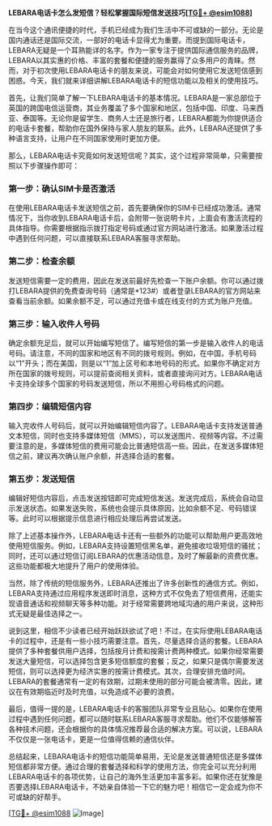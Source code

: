 **LEBARA电话卡怎么发短信？轻松掌握国际短信发送技巧[[TG💪+ @esim1088](https://t.me/s/esim1088)]**

在当今这个通讯便捷的时代，手机已经成为我们生活中不可或缺的一部分。无论是国内通话还是国际交流，一部好的电话卡显得尤为重要。而提到国际电话卡，LEBARA无疑是一个耳熟能详的名字。作为一家专注于提供国际通信服务的品牌，LEBARA以其实惠的价格、丰富的套餐和便捷的服务赢得了众多用户的青睐。然而，对于初次使用LEBARA电话卡的朋友来说，可能会对如何使用它发送短信感到困惑。今天，我们就来详细讲解LEBARA电话卡的短信功能以及相关的使用技巧。

首先，让我们简单了解一下LEBARA电话卡的基本情况。LEBARA是一家总部位于英国的跨国电信运营商，其业务覆盖了多个国家和地区，包括中国、印度、马来西亚、泰国等。无论你是留学生、商务人士还是旅行者，LEBARA都能为你提供适合的电话卡套餐，帮助你在国外保持与家人朋友的联系。此外，LEBARA还提供了多种语言支持，让用户在不同国家使用时更加方便。

那么，LEBARA电话卡究竟如何发送短信呢？其实，这个过程非常简单，只需要按照以下步骤操作即可：

### 第一步：确认SIM卡是否激活

在使用LEBARA电话卡发送短信之前，首先要确保你的SIM卡已经成功激活。通常情况下，当你收到LEBARA电话卡后，会附带一张说明卡片，上面会有激活流程的具体指导。你需要根据指示拨打指定号码或通过官方网站进行激活。如果激活过程中遇到任何问题，可以直接联系LEBARA客服寻求帮助。

### 第二步：检查余额

发送短信需要一定的费用，因此在发送前最好先检查一下账户余额。你可以通过拨打LEBARA提供的免费查询号码（通常是*123#）或者登录LEBARA的官方网站来查看当前余额。如果余额不足，可以通过充值卡或在线支付的方式为账户充值。

### 第三步：输入收件人号码

确定余额充足后，就可以开始编写短信了。编写短信的第一步是输入收件人的电话号码。请注意，不同的国家和地区有不同的拨号规则。例如，在中国，手机号码以“1”开头；而在美国，则是以“1”加上区号和本地号码的形式。如果你不确定对方所在国家的拨号规则，可以提前查阅相关资料，或者直接询问对方。LEBARA电话卡支持全球多个国家的号码发送短信，所以不用担心号码格式的问题。

### 第四步：编辑短信内容

输入完收件人号码后，就可以开始编辑短信内容了。LEBARA电话卡支持发送普通文本短信，同时也支持多媒体短信（MMS），可以发送图片、视频等内容。不过需要注意的是，多媒体短信的费用可能会比普通短信高一些。因此，在发送多媒体短信之前，建议再次确认账户余额，并选择合适的套餐。

### 第五步：发送短信

编辑好短信内容后，点击发送按钮即可完成短信发送。发送完成后，系统会自动显示发送状态。如果发送失败，系统也会提示具体原因，比如余额不足、号码错误等。此时可以根据提示信息进行相应处理后再尝试发送。

除了上述基本操作外，LEBARA电话卡还有一些额外的功能可以帮助用户更高效地使用短信服务。例如，LEBARA支持设置短信黑名单，避免接收垃圾短信的骚扰；同时，还可以通过短信订阅LEBARA的优惠活动信息，及时了解最新的资费优惠。这些功能都极大地提升了用户的使用体验。

当然，除了传统的短信服务外，LEBARA还推出了许多创新性的通信方式。例如，LEBARA支持通过应用程序发送即时消息，这种方式不仅免去了短信费用，还能实现语音通话和视频聊天等多种功能。对于经常需要跨地域沟通的用户来说，这种形式无疑是最佳选择之一。

说到这里，相信不少读者已经开始跃跃欲试了吧！不过，在实际使用LEBARA电话卡的过程中，还是有一些小技巧需要注意。首先，尽量选择合适的套餐。LEBARA提供了多种套餐供用户选择，包括按月计费和按需计费两种模式。如果你经常需要发送大量短信，可以选择包含更多短信额度的套餐；反之，如果只是偶尔需要发送短信，则可以选择更为经济实惠的按需计费模式。其次，合理安排充值时间。LEBARA的套餐通常有一定的有效期，过期未使用的部分可能会被清零。因此，建议在有效期临近时及时充值，以免造成不必要的浪费。

最后，值得一提的是，LEBARA电话卡的客服团队非常专业且贴心。如果你在使用过程中遇到任何问题，都可以随时联系LEBARA客服寻求帮助。他们不仅能够解答各种技术问题，还会根据你的具体情况推荐最合适的解决方案。可以说，LEBARA不仅仅是一张电话卡，更是一位值得信赖的通信伙伴。

总结起来，LEBARA电话卡的短信功能简单易用，无论是发送普通短信还是多媒体短信都非常方便。通过合理的套餐选择和科学的使用方法，你完全可以充分利用LEBARA电话卡的各项优势，让自己的海外生活更加丰富多彩。如果你还在犹豫是否要选择LEBARA电话卡，不妨亲自体验一下它的魅力吧！相信它一定会成为你不可或缺的好帮手。

[[TG💪+ @esim1088](https://t.me/s/esim1088) ![Image](https://i.postimg.cc/4NQfJmqS/Snipaste-2025-05-13-00-14-12.png)]